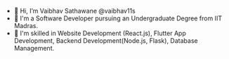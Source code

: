 - 👋 Hi, I’m Vaibhav Sathawane @vaibhav11s
- 🌱 I'm a Software Developer pursuing an Undergraduate Degree from IIT Madras.
- 👀 I'm skilled in Website Development (React.js), Flutter App Development, Backend Development(Node.js, Flask), Database Management.

<!---
vaibhav11s/vaibhav11s is a ✨ special ✨ repository because its `README.md` (this file) appears on your GitHub profile.
You can click the Preview link to take a look at your changes.
--->
